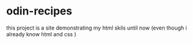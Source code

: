 # odin-recipes
this project is a site demonstrating my html skils until now (even though i already know html and css )